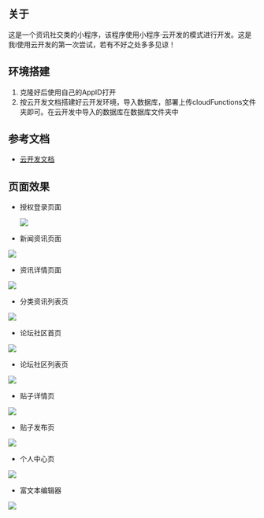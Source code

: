 ## 关于

这是一个资讯社交类的小程序，该程序使用小程序·云开发的模式进行开发。这是我i使用云开发的第一次尝试，若有不好之处多多见谅！

## 环境搭建

1. 克隆好后使用自己的AppID打开
2. 按云开发文档搭建好云开发环境，导入数据库，部署上传cloudFunctions文件夹即可。在云开发中导入的数据库在数据库文件夹中

## 参考文档

- [云开发文档](https://developers.weixin.qq.com/miniprogram/dev/wxcloud/basis/getting-started.html)

## 页面效果

- 授权登录页面

  ![](https://github.com/lzilwm1997/Ibike-/tree/master/爱骑行效果图/登录.png)

- 新闻资讯页面

![](./爱骑行效果图/资讯首页.png)

- 资讯详情页面

![](.\爱骑行效果图\资讯详情.png)

- 分类资讯列表页

![](.\爱骑行效果图\分类列表.png)

- 论坛社区首页

![](.\爱骑行效果图\论坛社区首页.png)

- 论坛社区列表页

![](.\爱骑行效果图\论坛详情页.png)

- 贴子详情页

![](.\爱骑行效果图\贴子详情.png)

- 贴子发布页

![](.\爱骑行效果图\发布贴子.png)

- 个人中心页

![](.\爱骑行效果图\个人中心.png)

- 富文本编辑器

![](.\爱骑行效果图\富文本编辑器.png)
